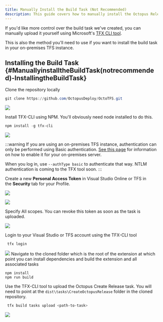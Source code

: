 ```yaml
---
title: Manually Install the Build Task (Not Recommended)
description: This guide covers how to manually install the Octopus Release build task into Microsoft TFS.
---
```


If you'd like more control over the build task we've created, you can manually upload it yourself using Microsoft's [TFX CLI tool](https://github.com/Microsoft/tfs-cli).

This is also the method you'll need to use if you want to install the build task in your on-premises TFS instance.

## Installing the Build Task {#ManuallyinstalltheBuildTask(notrecommended)-InstallingtheBuildTask}

Clone the repository locally

```powershell
git clone https://github.com/OctopusDeploy/OctoTFS.git
```

![](/docs/images/3048587/3278346.png)

Install TFX-CLI using NPM. You'll obviously need node installed to do this.

```powershell
npm install -g tfx-cli
```

![](/docs/images/3048587/3278347.png)

:::warning
If you are using an on-premises TFS instance, authentication can only be performed using Basic authentication. [See this page](https://github.com/Microsoft/tfs-cli/blob/master/docs/configureBasicAuth.md) for information on how to enable it for your on-premises server.

When you log in, use `--authType basic` to authenticate that way. NTLM authentication is coming to the TFX tool soon.
:::

Create a new **Personal Access Token** in Visual Studio Online or TFS in the **Security** tab for your Profile.

![](/docs/images/3048587/3278348.png)

![](/docs/images/3048587/3278349.png)

Specify All scopes. You can revoke this token as soon as the task is uploaded.

![](/docs/images/3048587/3278350.png)

Login to your Visual Studio or TFS account using the TFX-CLI tool

```powershell
 tfx login
```

![](/docs/images/3048587/3278375.png)
Navigate to the cloned folder which is the root of the extension at which point you can install dependencies and build the extension and all associated tasks

```
npm install
npm run build
```

Use the TFX-CLI tool to upload the Octopus Create Release task. You will need to point at the `dist\tasks\CreateOctopusRelease` folder in the cloned repository.

```powershell
 tfx build tasks upload <path-to-task>
```

![](/docs/images/3048587/3278376.png)
